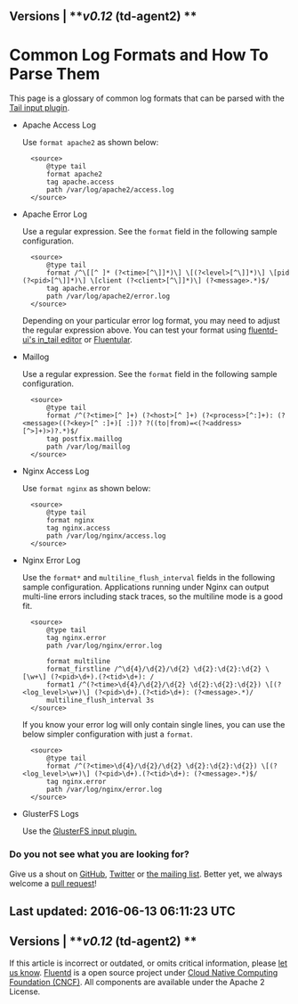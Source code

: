 
Versions \| ***v0.12* (td-agent2) **
------------------------------------------------------------------------

Common Log Formats and How To Parse Them
========================================

This page is a glossary of common log formats that can be parsed with
the [Tail input plugin](in_tail).

-   Apache Access Log

    Use `format apache2` as shown below:

    ``` {.CodeRay}
      <source>
          @type tail
          format apache2
          tag apache.access
          path /var/log/apache2/access.log
      </source>
    ```

-   Apache Error Log

    Use a regular expression. See the `format` field in the following
    sample configuration.

    ``` {.CodeRay}
      <source>
          @type tail
          format /^\[[^ ]* (?<time>[^\]]*)\] \[(?<level>[^\]]*)\] \[pid (?<pid>[^\]]*)\] \[client (?<client>[^\]]*)\] (?<message>.*)$/
          tag apache.error
          path /var/log/apache2/error.log
      </source>
    ```

    Depending on your particular error log format, you may need to
    adjust the regular expression above. You can test your format using
    [fluentd-ui's in\_tail editor](/articles/fluentd-ui#intail-setting)
    or [Fluentular](http://fluentular.herokuapp.com).

-   Maillog

    Use a regular expression. See the `format` field in the following
    sample configuration.

    ``` {.CodeRay}
      <source>
          @type tail
          format /^(?<time>[^ ]+) (?<host>[^ ]+) (?<process>[^:]+): (?<message>((?<key>[^ :]+)[ :])? ?((to|from)=<(?<address>[^>]+)>)?.*)$/
          tag postfix.maillog
          path /var/log/maillog
      </source>
    ```

-   Nginx Access Log

    Use `format nginx` as shown below:

    ``` {.CodeRay}
      <source>
          @type tail
          format nginx
          tag nginx.access
          path /var/log/nginx/access.log
      </source>
    ```

-   Nginx Error Log

    Use the `format*` and `multiline_flush_interval` fields in the
    following sample configuration. Applications running under Nginx can
    output multi-line errors including stack traces, so the multiline
    mode is a good fit.

    ``` {.CodeRay}
      <source>
          @type tail
          tag nginx.error
          path /var/log/nginx/error.log

          format multiline
          format_firstline /^\d{4}/\d{2}/\d{2} \d{2}:\d{2}:\d{2} \[\w+\] (?<pid>\d+).(?<tid>\d+): /
          format1 /^(?<time>\d{4}/\d{2}/\d{2} \d{2}:\d{2}:\d{2}) \[(?<log_level>\w+)\] (?<pid>\d+).(?<tid>\d+): (?<message>.*)/
          multiline_flush_interval 3s
      </source>
    ```

    If you know your error log will only contain single lines, you can
    use the below simpler configuration with just a `format`.

    ``` {.CodeRay}
      <source>
          @type tail
          format /^(?<time>\d{4}/\d{2}/\d{2} \d{2}:\d{2}:\d{2}) \[(?<log_level>\w+)\] (?<pid>\d+).(?<tid>\d+): (?<message>.*)$/
          tag nginx.error
          path /var/log/nginx/error.log
      </source>
    ```

-   GlusterFS Logs

    Use the [GlusterFS input plugin.](collect-glusterfs-logs)

### Do you not see what you are looking for?

Give us a shout on
[GitHub](https://github.com/fluent/fluentd-docs/issues?state=open),
[Twitter](http://twitter.com/fluentd) or [the mailing
list](https://groups.google.com/forum/#!forum/fluentd). Better yet, we
always welcome a [pull
request](https://github.com/fluent/fluentd-docs/pulls)!


Last updated: 2016-06-13 06:11:23 UTC
------------------------------------------------------------------------
Versions \| ***v0.12* (td-agent2) **
------------------------------------------------------------------------

If this article is incorrect or outdated, or omits critical information,
please [let us
know](https://github.com/fluent/fluentd-docs/issues?state=open).
[Fluentd](http://www.fluentd.org/) is a open source project under [Cloud
Native Computing Foundation (CNCF)](https://cncf.io/). All components
are available under the Apache 2 License.
